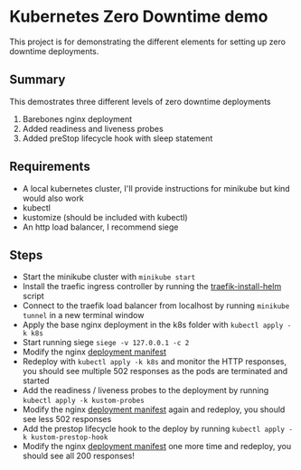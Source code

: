 # Kubernetes Zero Downtime demo
This project is for demonstrating the different elements for setting up zero downtime deployments.

## Summary
This demostrates three different levels of zero downtime deployments
1. Barebones nginx deployment
2. Added readiness and liveness probes
3. Added preStop lifecycle hook with sleep statement

## Requirements
- A local kubernetes cluster, I'll provide instructions for minikube but kind would also work
- kubectl
- kustomize (should be included with kubectl)
- An http load balancer, I recommend siege

## Steps
- Start the minikube cluster with `minikube start`
- Install the traefic ingress controller by running the [traefik-install-helm](traefik-install-helm.sh) script
- Connect to the traefik load balancer from localhost by running `minikube tunnel` in a new terminal window
- Apply the base nginx deployment in the k8s folder with `kubectl apply -k k8s`
- Start running siege `siege -v 127.0.0.1 -c 2`
- Modify the nginx [deployment manifest](/k8s/nginx/deploy.yaml)
- Redeploy with `kubectl apply -k k8s` and monitor the HTTP responses, you should see multiple 502 responses as the pods are terminated and started
- Add the readiness / liveness probes to the deployment by running `kubectl apply -k kustom-probes`
- Modify the nginx [deployment manifest](/k8s/nginx/deploy.yaml) again and redeploy, you should see less 502 responses
- Add the prestop lifecycle hook to the deploy by running `kubectl apply -k kustom-prestop-hook`
- Modify the nginx [deployment manifest](/k8s/nginx/deploy.yaml) one more time and redeploy, you should see all 200 responses!